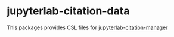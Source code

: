 # jupyterlab-citation-data

This packages provides CSL files for [jupyterlab-citation-manager](https://github.com/krassowski/jupyterlab-citation-manager)